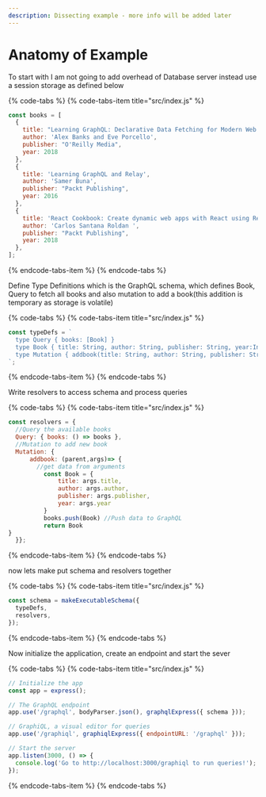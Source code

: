 ```yaml
---
description: Dissecting example - more info will be added later
---
```


# Anatomy of Example

To start with I am not going to add overhead of Database server instead use a session storage as defined below

{% code-tabs %}
{% code-tabs-item title="src/index.js" %}
```javascript
const books = [
  {
    title: "Learning GraphQL: Declarative Data Fetching for Modern Web Apps",
    author: 'Alex Banks and Eve Porcello',
    publisher: "O'Reilly Media",
    year: 2018
  },
  {
    title: 'Learning GraphQL and Relay',
    author: 'Samer Buna',
    publisher: "Packt Publishing",
    year: 2016
  },
  {
    title: 'React Cookbook: Create dynamic web apps with React using Redux, Webpack, Node.js, and GraphQL',
    author: 'Carlos Santana Roldan ',
    publisher: "Packt Publishing",
    year: 2018
  },
];
```
{% endcode-tabs-item %}
{% endcode-tabs %}

Define Type Definitions which is the GraphQL schema, which defines Book, Query to fetch all books and also mutation to add a book\(this addition is temporary as storage is volatile\)

{% code-tabs %}
{% code-tabs-item title="src/index.js" %}
```javascript
const typeDefs = `
  type Query { books: [Book] }
  type Book { title: String, author: String, publisher: String, year:Int }
  type Mutation { addbook(title: String, author: String, publisher: String, year:Int): Book }
`;
```
{% endcode-tabs-item %}
{% endcode-tabs %}

Write resolvers to access schema and process queries

{% code-tabs %}
{% code-tabs-item title="src/index.js" %}
```javascript
const resolvers = {
  //Query the available books
  Query: { books: () => books }, 
  //Mutation to add new book
  Mutation: {   
      addbook: (parent,args)=> {
        //get data from arguments
          const Book = {
              title: args.title,
              author: args.author,
              publisher: args.publisher,
              year: args.year
          }
          books.push(Book) //Push data to GraphQL
          return Book
}
  }};
```
{% endcode-tabs-item %}
{% endcode-tabs %}

now lets make put schema and resolvers together



{% code-tabs %}
{% code-tabs-item title="src/index.js" %}
```javascript
const schema = makeExecutableSchema({
  typeDefs,
  resolvers,
});
```
{% endcode-tabs-item %}
{% endcode-tabs %}

Now initialize the application, create an endpoint and start the sever



{% code-tabs %}
{% code-tabs-item title="src/index.js" %}
```javascript
// Initialize the app
const app = express();

// The GraphQL endpoint
app.use('/graphql', bodyParser.json(), graphqlExpress({ schema }));

// GraphiQL, a visual editor for queries
app.use('/graphiql', graphiqlExpress({ endpointURL: '/graphql' }));

// Start the server
app.listen(3000, () => {
  console.log('Go to http://localhost:3000/graphiql to run queries!');
});
```
{% endcode-tabs-item %}
{% endcode-tabs %}


